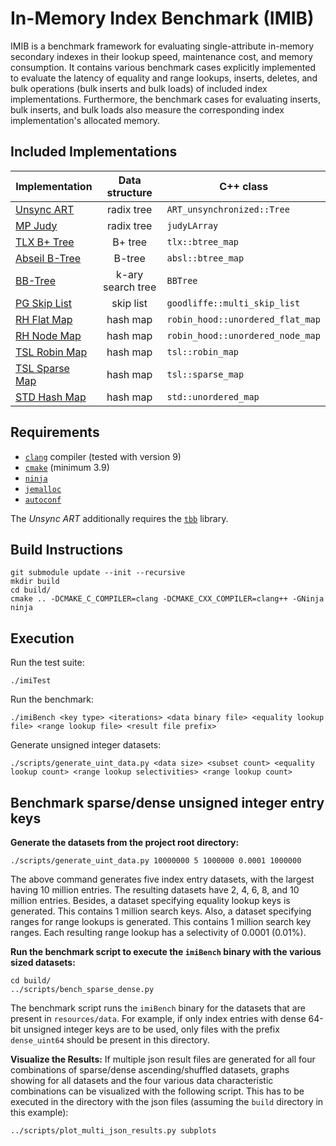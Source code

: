 # In-Memory Index Benchmark (IMIB)
IMIB is a benchmark framework for evaluating single-attribute in-memory secondary indexes in their lookup speed, maintenance cost, and memory consumption.
It contains various benchmark cases explicitly implemented to evaluate the latency of equality and range lookups, inserts, deletes, and bulk operations (bulk inserts and bulk loads) of included index implementations.
Furthermore, the benchmark cases for evaluating inserts, bulk inserts, and bulk loads also measure the corresponding index implementation's allocated memory.

## Included Implementations
| Implementation     |   Data structure  | C++ class                        |
|--------------------|:-----------------:|----------------------------------|
| [Unsync ART](https://github.com/flode/ARTSynchronized)     |     radix tree    | `ART_unsynchronized::Tree`       |
| [MP Judy](https://github.com/mpictor/judy-template)        |     radix tree    | `judyLArray`                     |
| [TLX B+ Tree](https://github.com/tlx/tlx)    |      B+ tree      | `tlx::btree_map`                 |
| [Abseil B-Tree](https://github.com/abseil/abseil-cpp)  |       B-tree      | `absl::btree_map`                |
| [BB-Tree](https://github.com/flippingbits/bb-tree)        | k-ary search tree | `BBTree`                         |
| [PG Skip List](https://github.com/petegoodliffe/skip_list)   |     skip list     | `goodliffe::multi_skip_list`     |
| [RH Flat Map](https://github.com/martinus/robin-hood-hashing)    |      hash map     | `robin_hood::unordered_flat_map` |
| [RH Node Map](https://github.com/martinus/robin-hood-hashing)    |      hash map     | `robin_hood::unordered_node_map` |
| [TSL Robin Map](https://github.com/Tessil/robin-map)  |      hash map     | `tsl::robin_map`                 |
| [TSL Sparse Map](https://github.com/Tessil/sparse-mapp) |      hash map     | `tsl::sparse_map`                | 
| [STD Hash Map](https://en.cppreference.com/w/cpp/container/unordered_map)   |      hash map     | `std::unordered_map`             |

## Requirements
- [`clang`](https://clang.llvm.org) compiler (tested with version 9)
- [`cmake`](https://cmake.org) (minimum 3.9)
- [`ninja`](https://ninja-build.org)
- [`jemalloc`](http://jemalloc.net/)
- [`autoconf`](https://www.gnu.org/software/autoconf/)

The *Unsync ART* additionally requires the [`tbb`](https://github.com/oneapi-src/oneTBB) library.

## Build Instructions
```
git submodule update --init --recursive
mkdir build
cd build/
cmake .. -DCMAKE_C_COMPILER=clang -DCMAKE_CXX_COMPILER=clang++ -GNinja
ninja
```

## Execution
Run the test suite:
```
./imiTest
```
Run the benchmark:
```
./imiBench <key type> <iterations> <data binary file> <equality lookup file> <range lookup file> <result file prefix>
```
Generate unsigned integer datasets:
```
./scripts/generate_uint_data.py <data size> <subset count> <equality lookup count> <range lookup selectivities> <range lookup count>
```

## Benchmark sparse/dense unsigned integer entry keys
**Generate the datasets from the project root directory:**
```
./scripts/generate_uint_data.py 10000000 5 1000000 0.0001 1000000
```
The above command generates five index entry datasets, with the largest having 10 million entries. The resulting datasets have 2, 4, 6, 8, and 10 million entries. Besides, a dataset specifying equality lookup keys is generated. This contains 1 million search keys. Also, a dataset specifying ranges for range lookups is generated. This contains 1 million search key ranges. Each resulting range lookup has a selectivity of 0.0001 (0.01%).

**Run the benchmark script to execute the `imiBench` binary with the various sized datasets:**
```
cd build/
../scripts/bench_sparse_dense.py
```
The benchmark script runs the `imiBench` binary for the datasets that are present in `resources/data`. For example, if only index entries with dense 64-bit unsigned integer keys are to be used, only files with the prefix `dense_uint64` should be present in this directory.

**Visualize the Results:**
If multiple json result files are generated for all four combinations of sparse/dense ascending/shuffled datasets, graphs showing for all datasets and the four various data characteristic combinations can be visualized with the following script. This has to be executed in the directory with the json files (assuming the `build` directory in this example):
```
../scripts/plot_multi_json_results.py subplots
```
